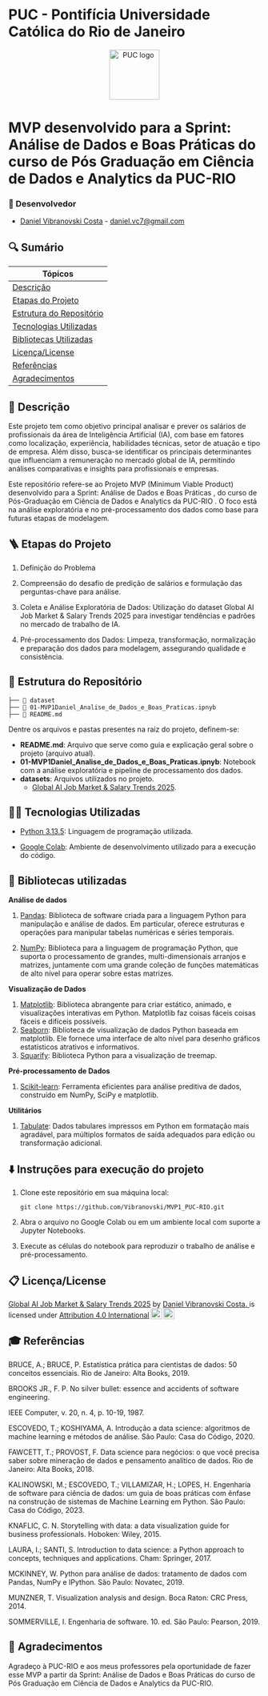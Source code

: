# PUC - Pontifícia Universidade Católica do Rio de Janeiro

<p align="center">
  <img src="https://images.squarespace-cdn.com/content/v1/59a8480fccc5c52fff14d38a/1529026153457-7W1EX1C6VUVUNIQN0CE1/image-asset.png" alt="PUC logo" border="0" width="100px">
</p>

# MVP desenvolvido para a Sprint: Análise de Dados e Boas Práticas do curso de Pós Graduação em Ciência de Dados e Analytics da PUC-RIO

### 🚀 Desenvolvedor
- <a href="https://www.linkedin.com/in/daniel-vcosta/">Daniel Vibranovski Costa</a> - daniel.vc7@gmail.com

## 🔍 Sumário

| Tópicos|
|---|
| [Descrição](#-descrição)|
| [Etapas do Projeto](#-etapas-do-projeto)|
| [Estrutura do Repositório](#-estrutura-do-repositório)|
| [Tecnologias Utilizadas](#-tecnologias-utilizadas)|
| [Bibliotecas Utilizadas](#-bibliotecas-utilizadas)|
| [Licença/License](#-licençalicense)|
| [Referências](#-referências)|
| [Agradecimentos](#-agradecimentos)|


## 📜 Descrição

Este projeto tem como objetivo principal analisar e prever os salários de profissionais da área de Inteligência Artificial (IA), com base em fatores como localização, experiência, habilidades técnicas, setor de atuação e tipo de empresa. Além disso, busca-se identificar os principais determinantes que influenciam a remuneração no mercado global de IA, permitindo análises comparativas e insights para profissionais e empresas.

Este repositório refere-se ao Projeto MVP (Minimum Viable Product) desenvolvido para a Sprint: Análise de Dados e Boas Práticas , do curso de Pós-Graduação em Ciência de Dados e Analytics da PUC-RIO . O foco está na análise exploratória e no pré-processamento dos dados como base para futuras etapas de modelagem.


## 🪜 Etapas do Projeto

1) Definição do Problema

2) Compreensão do desafio de predição de salários e formulação das perguntas-chave para análise.

3) Coleta e Análise Exploratória de Dados: Utilização do dataset Global AI Job Market & Salary Trends 2025 para investigar tendências e padrões no mercado de trabalho de IA.

4) Pré-processamento dos Dados: Limpeza, transformação, normalização e preparação dos dados para modelagem, assegurando qualidade e consistência.

## 📁 Estrutura do Repositório

```
├── 📁 dataset
├── 📝 01-MVP1Daniel_Analise_de_Dados_e_Boas_Praticas.ipnyb
├── 📝 README.md

```

Dentre os arquivos e pastas presentes na raiz do projeto, definem-se:

- <b>README.md</b>: Arquivo que serve como guia e explicação geral sobre o projeto (arquivo atual).
- <b>01-MVP1Daniel_Analise_de_Dados_e_Boas_Praticas.ipnyb</b>: Notebook com a análise exploratória e pipeline de processamento dos dados.
- <b>datasets</b>: Arquivos utilizados no projeto.
  - [Global AI Job Market & Salary Trends 2025](https://www.kaggle.com/datasets/bismasajjad/global-ai-job-market-and-salary-trends-2025).


## 👨‍💻 Tecnologias Utilizadas

- [Python 3.13.5](https://www.python.org/downloads/release/python-3135/): Linguagem de programação utilizada.

- [Google Colab](https://colab.research.google.com/): Ambiente de desenvolvimento utilizado para a execução do código.


## 📄 Bibliotecas utilizadas

**Análise de dados**
1. [Pandas](https://pandas.pydata.org/): Biblioteca de software criada para a linguagem Python para manipulação e análise de dados. Em particular, oferece estruturas e operações para manipular tabelas numéricas e séries temporais.

2. [NumPy](https://numpy.org/): Biblioteca para a linguagem de programação Python, que suporta o processamento de grandes, multi-dimensionais arranjos e matrizes, juntamente com uma grande coleção de funções matemáticas de alto nível para operar sobre estas matrizes.

**Visualização de Dados**
1. [Matplotlib](https://matplotlib.org/): Biblioteca abrangente para criar estático, animado, e visualizações interativas em Python. Matplotlib faz coisas fáceis coisas fáceis e difíceis possíveis. 
2. [Seaborn](https://seaborn.pydata.org/): Biblioteca de visualização de dados Python baseada em matplotlib. Ele fornece uma interface de alto nível para desenho gráficos estatísticos atrativos e informativos. 
3. [Squarify](https://pypi.org/project/squarify/): Biblioteca Python para a visualização de treemap.

**Pré-processamento de Dados**
1. [Scikit-learn](https://scikit-learn.org/stable/): Ferramenta eficientes para análise preditiva de dados, construído em NumPy, SciPy e matplotlib.

**Utilitários** 
1. [Tabulate](https://pypi.org/project/tabulate/): Dados tabulares impressos em Python em formatação mais agradável, para múltiplos formatos de saída adequados para edição ou transformação adicional.


## ⬇️ Instruções para execução do projeto

1. Clone este repositório em sua máquina local:

    ```
    git clone https://github.com/Vibranovski/MVP1_PUC-RIO.git
    ```

3. Abra o arquivo no Google Colab ou em um ambiente local com suporte a Jupyter Notebooks.

4. Execute as células do notebook para reproduzir o trabalho de análise e pré-processamento.


## 📋 Licença/License

<p xmlns:cc="http://creativecommons.org/ns#" xmlns:dct="http://purl.org/dc/terms/"><a property="dct:title" rel="cc:attributionURL" href="#">Global AI Job Market & Salary Trends 2025</a> by <a rel="cc:attributionURL dct:creator" property="cc:attributionName" href="#">Daniel Vibranovski Costa.
</a> is 
licensed under <a href="http://creativecommons.org/licenses/by/4.0/?ref=chooser-v1" target="_blank" rel="license noopener noreferrer" style="display:inline-block;">Attribution 4.0 International<img style="height:22px!important;margin-left:3px;vertical-align:text-bottom;" src="https://mirrors.creativecommons.org/presskit/icons/cc.svg?ref=chooser-v1"><img style="height:22px!important;margin-left:3px;vertical-align:text-bottom;" src="https://mirrors.creativecommons.org/presskit/icons/by.svg?ref=chooser-v1"></a></p>

## 🎓 Referências

BRUCE, A.; BRUCE, P. Estatística prática para cientistas de dados: 50 conceitos essenciais. Rio de Janeiro: Alta Books, 2019.

BROOKS JR., F. P. No silver bullet: essence and accidents of software engineering.

IEEE Computer, v. 20, n. 4, p. 10-19, 1987.

ESCOVEDO, T.; KOSHIYAMA, A. Introdução a data science: algoritmos de
machine learning e métodos de análise. São Paulo: Casa do Código, 2020.

FAWCETT, T.; PROVOST, F. Data science para negócios: o que você precisa saber sobre mineração de dados e pensamento analítico de dados. Rio de Janeiro: Alta Books, 2018.

KALINOWSKI, M.; ESCOVEDO, T.; VILLAMIZAR, H.; LOPES, H. Engenharia
de software para ciência de dados: um guia de boas práticas com ênfase na construção de sistemas de Machine Learning em Python. São Paulo: Casa do Código, 2023.

KNAFLIC, C. N. Storytelling with data: a data visualization guide for business professionals. Hoboken: Wiley, 2015.

LAURA, I.; SANTI, S. Introduction to data science: a Python approach to concepts, techniques and applications. Cham: Springer, 2017.

MCKINNEY, W. Python para análise de dados: tratamento de dados com Pandas, NumPy e IPython. São Paulo: Novatec, 2019.

MUNZNER, T. Visualization analysis and design. Boca Raton: CRC Press, 2014.

SOMMERVILLE, I. Engenharia de software. 10. ed. São Paulo: Pearson, 2019.

## 🙏 Agradecimentos

Agradeço à PUC-RIO e aos meus professores pela oportunidade de fazer esse MVP a partir da Sprint: Análise de Dados e Boas Práticas do curso de Pós Graduação em Ciência de Dados e Analytics da PUC-RIO.
